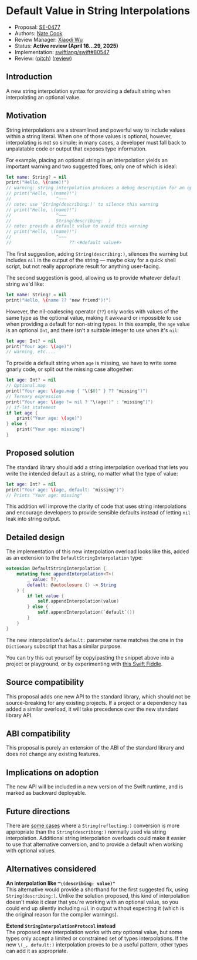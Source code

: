# Default Value in String Interpolations

* Proposal: [SE-0477](0477-default-interpolation-values.md)
* Authors: [Nate Cook](https://github.com/natecook1000)
* Review Manager: [Xiaodi Wu](https://github.com/xwu)
* Status: **Active review (April 16...29, 2025)**
* Implementation: [swiftlang/swift#80547](https://github.com/swiftlang/swift/pull/80547)
* Review: ([pitch](https://forums.swift.org/t/pitch-default-values-for-string-interpolations/69381)) ([review](https://forums.swift.org/t/se-0477-default-value-in-string-interpolations/79302))

## Introduction

A new string interpolation syntax for providing a default string
when interpolating an optional value.

## Motivation

String interpolations are a streamlined and powerful way to include values within a string literal.
When one of those values is optional, however,
interpolating is not so simple;
in many cases, a developer must fall back to unpalatable code
or output that exposes type information.

For example,
placing an optional string in an interpolation
yields an important warning and two suggested fixes,
only one of which is ideal:

```swift
let name: String? = nil
print("Hello, \(name)!")
// warning: string interpolation produces a debug description for an optional value; did you mean to make this explicit?
// print("Hello, \(name)!")
//                 ^~~~
// note: use 'String(describing:)' to silence this warning
// print("Hello, \(name)!")
//                 ^~~~
//                 String(describing:  )
// note: provide a default value to avoid this warning
// print("Hello, \(name)!")
//                 ^~~~
//                      ?? <#default value#>

```

The first suggestion, adding `String(describing:)`,
silences the warning but includes `nil` in the output of the string —
maybe okay for a quick shell script,
but not really appropriate result for anything user-facing.

The second suggestion is good,
allowing us to provide whatever default string we'd like:

```swift
let name: String? = nil
print("Hello, \(name ?? "new friend")!")
```

However, the nil-coalescing operator (`??`)
only works with values of the same type as the optional value,
making it awkward or impossible to use when providing a default for non-string types.
In this example, the `age` value is an optional `Int`,
and there isn't a suitable integer to use when it's `nil`:

```swift
let age: Int? = nil
print("Your age: \(age)")
// warning, etc....
```

To provide a default string when `age` is missing,
we have to write some gnarly code,
or split out the missing case altogether:

```swift
let age: Int? = nil
// Optional.map
print("Your age: \(age.map { "\($0)" } ?? "missing")")
// Ternary expression
print("Your age: \(age != nil ? "\(age!)" : "missing")")
// if-let statement
if let age {
    print("Your age: \(age)")
} else {
    print("Your age: missing")
}
```

## Proposed solution

The standard library should add a string interpolation overload
that lets you write the intended default as a string,
no matter what the type of value:

```swift
let age: Int? = nil
print("Your age: \(age, default: "missing")")
// Prints "Your age: missing"
```

This addition will improve the clarity of code that uses string interpolations
and encourage developers to provide sensible defaults
instead of letting `nil` leak into string output.

## Detailed design

The implementation of this new interpolation overload looks like this,
added as an extension to the `DefaultStringInterpolation` type:

```swift
extension DefaultStringInterpolation {
    mutating func appendInterpolation<T>(
        _ value: T?,
        default: @autoclosure () -> String
    ) {
        if let value {
            self.appendInterpolation(value)
        } else {
            self.appendInterpolation(`default`())
        }
    }
}
```

The new interpolation's `default:` parameter name
matches the one in the `Dictionary` subscript that has a similar purpose.

You can try this out yourself by copy/pasting the snippet above into a project or playground,
or by experimenting with [this Swift Fiddle](https://swiftfiddle.com/nxttprythnfbvlm4hwjyt2jbjm).

## Source compatibility

This proposal adds one new API to the standard library,
which should not be source-breaking for any existing projects.
If a project or a dependency has added a similar overload,
it will take precedence over the new standard library API.

## ABI compatibility

This proposal is purely an extension of the ABI of the
standard library and does not change any existing features.

## Implications on adoption

The new API will be included in a new version of the Swift runtime,
and is marked as backward deployable.

## Future directions

There are [some cases][reflecting] where a `String(reflecting:)` conversion
is more appropriate than the `String(describing:)` normally used via string interpolation.
Additional string interpolation overloads could make it easier to use that alternative conversion,
and to provide a default when working with optional values.

[reflecting]: https://forums.swift.org/t/pitch-default-values-for-string-interpolations/69381/58

## Alternatives considered

**An interpolation like `"\(describing: value)"`**   
This alternative would provide a shorthand for the first suggested fix,
using `String(describing:)`.
Unlike the solution proposed,
this kind of interpolation doesn't make it clear that you're working with an optional value,
so you could end up silently including `nil` in output without expecting it
(which is the original reason for the compiler warnings).

**Extend `StringInterpolationProtocol` instead**   
The proposed new interpolation works with _any_ optional value,
but some types only accept a limited or constrained set of types interpolations.
If the new `\(_, default:)` interpolation proves to be a useful pattern,
other types can add it as appropriate.

